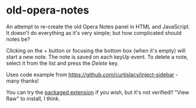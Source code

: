 old-opera-notes
===============

An attempt to re-create the old Opera Notes panel in HTML and JavaScript. It doesn't do everything as it's very simple; but how complicated should notes be?

Clicking on the + button or focusing the bottom box (when it's empty) will start a new note. The note is saved on each keyUp event. To delete a note, select it from the list and press the *Delete* key.

Uses code example from <https://github.com/curtislacy/inject-sidebar> - many thanks!

You can try the [packaged extension](https://github.com/coreymwamba/old-opera-notes/blob/master/old-opera-notes.nex) if you wish, but it's not verified!! "View Raw" to install, I think.
